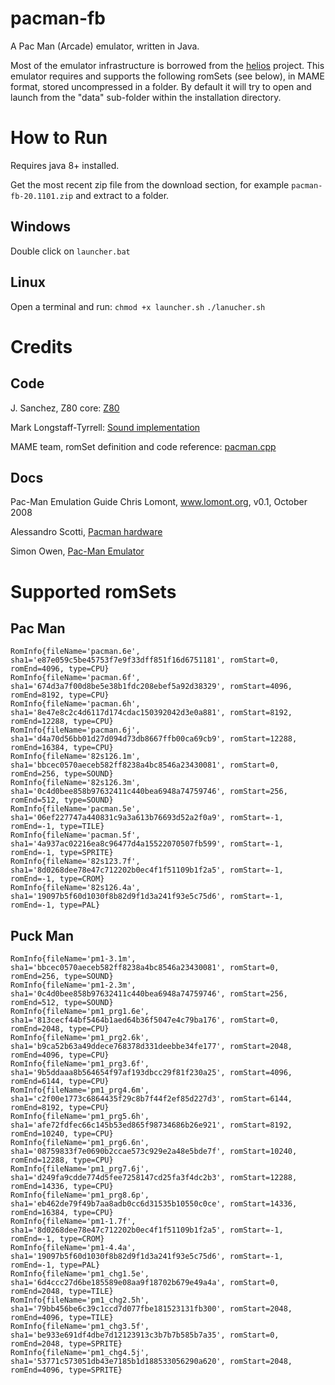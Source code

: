 # pacman-fb

A Pac Man (Arcade) emulator, written in Java.

Most of the emulator infrastructure is borrowed from the [helios](https://github.com/fedex81/helios) project.
This emulator requires and supports the following romSets (see below), in MAME format, stored uncompressed in a folder.
By default it will try to open and launch from the "data" sub-folder within the installation directory.

# How to Run
Requires java 8+ installed.

Get the most recent zip file from the download section,
for example `pacman-fb-20.1101.zip` and extract to a folder.

## Windows
Double click on `launcher.bat`

## Linux
Open a terminal and run:
`chmod +x launcher.sh`
`./lanucher.sh`

# Credits

## Code

J. Sanchez, Z80 core: [Z80](https://github.com/jsanchezv/Z80Core)

Mark Longstaff-Tyrrell: [Sound implementation](https://github.com/frisnit/pacman-emulator)

MAME team,
romSet definition and code reference: [pacman.cpp](https://github.com/mamedev/mame/blob/master/src/mame/drivers/pacman.cpp)

## Docs

Pac-Man Emulation Guide
Chris Lomont, www.lomont.org, v0.1, October 2008

Alessandro Scotti, [Pacman hardware](https://www.walkofmind.com/programming/pie/hardware.htm)

Simon Owen, [Pac-Man Emulator](https://simonowen.com/articles/pacemu/)

# Supported romSets

## Pac Man

    RomInfo{fileName='pacman.6e', sha1='e87e059c5be45753f7e9f33dff851f16d6751181', romStart=0, romEnd=4096, type=CPU}
    RomInfo{fileName='pacman.6f', sha1='674d3a7f00d8be5e38b1fdc208ebef5a92d38329', romStart=4096, romEnd=8192, type=CPU}
    RomInfo{fileName='pacman.6h', sha1='8e47e8c2c4d6117d174cdac150392042d3e0a881', romStart=8192, romEnd=12288, type=CPU}
    RomInfo{fileName='pacman.6j', sha1='d4a70d56bb01d27d094d73db8667ffb00ca69cb9', romStart=12288, romEnd=16384, type=CPU}
    RomInfo{fileName='82s126.1m', sha1='bbcec0570aeceb582ff8238a4bc8546a23430081', romStart=0, romEnd=256, type=SOUND}
    RomInfo{fileName='82s126.3m', sha1='0c4d0bee858b97632411c440bea6948a74759746', romStart=256, romEnd=512, type=SOUND}
    RomInfo{fileName='pacman.5e', sha1='06ef227747a440831c9a3a613b76693d52a2f0a9', romStart=-1, romEnd=-1, type=TILE}
    RomInfo{fileName='pacman.5f', sha1='4a937ac02216ea8c96477d4a15522070507fb599', romStart=-1, romEnd=-1, type=SPRITE}
    RomInfo{fileName='82s123.7f', sha1='8d0268dee78e47c712202b0ec4f1f51109b1f2a5', romStart=-1, romEnd=-1, type=CROM}
    RomInfo{fileName='82s126.4a', sha1='19097b5f60d1030f8b82d9f1d3a241f93e5c75d6', romStart=-1, romEnd=-1, type=PAL}

## Puck Man

    RomInfo{fileName='pm1-3.1m', sha1='bbcec0570aeceb582ff8238a4bc8546a23430081', romStart=0, romEnd=256, type=SOUND}
    RomInfo{fileName='pm1-2.3m', sha1='0c4d0bee858b97632411c440bea6948a74759746', romStart=256, romEnd=512, type=SOUND}
    RomInfo{fileName='pm1_prg1.6e', sha1='813cecf44bf5464b1aed64b36f5047e4c79ba176', romStart=0, romEnd=2048, type=CPU}
    RomInfo{fileName='pm1_prg2.6k', sha1='b9ca52b63a49ddece768378d331deebbe34fe177', romStart=2048, romEnd=4096, type=CPU}
    RomInfo{fileName='pm1_prg3.6f', sha1='9b5ddaaa8b564654f97af193dbcc29f81f230a25', romStart=4096, romEnd=6144, type=CPU}
    RomInfo{fileName='pm1_prg4.6m', sha1='c2f00e1773c6864435f29c8b7f44f2ef85d227d3', romStart=6144, romEnd=8192, type=CPU}
    RomInfo{fileName='pm1_prg5.6h', sha1='afe72fdfec66c145b53ed865f98734686b26e921', romStart=8192, romEnd=10240, type=CPU}
    RomInfo{fileName='pm1_prg6.6n', sha1='08759833f7e0690b2ccae573c929e2a48e5bde7f', romStart=10240, romEnd=12288, type=CPU}
    RomInfo{fileName='pm1_prg7.6j', sha1='d249fa9cdde774d5fee7258147cd25fa3f4dc2b3', romStart=12288, romEnd=14336, type=CPU}
    RomInfo{fileName='pm1_prg8.6p', sha1='eb462de79f49b7aa8adb0cc6d31535b10550c0ce', romStart=14336, romEnd=16384, type=CPU}
    RomInfo{fileName='pm1-1.7f', sha1='8d0268dee78e47c712202b0ec4f1f51109b1f2a5', romStart=-1, romEnd=-1, type=CROM}
    RomInfo{fileName='pm1-4.4a', sha1='19097b5f60d1030f8b82d9f1d3a241f93e5c75d6', romStart=-1, romEnd=-1, type=PAL}
    RomInfo{fileName='pm1_chg1.5e', sha1='6d4ccc27d6be185589e08aa9f18702b679e49a4a', romStart=0, romEnd=2048, type=TILE}
    RomInfo{fileName='pm1_chg2.5h', sha1='79bb456be6c39c1ccd7d077fbe181523131fb300', romStart=2048, romEnd=4096, type=TILE}
    RomInfo{fileName='pm1_chg3.5f', sha1='be933e691df4dbe7d12123913c3b7b7b585b7a35', romStart=0, romEnd=2048, type=SPRITE}
    RomInfo{fileName='pm1_chg4.5j', sha1='53771c573051db43e7185b1d188533056290a620', romStart=2048, romEnd=4096, type=SPRITE}